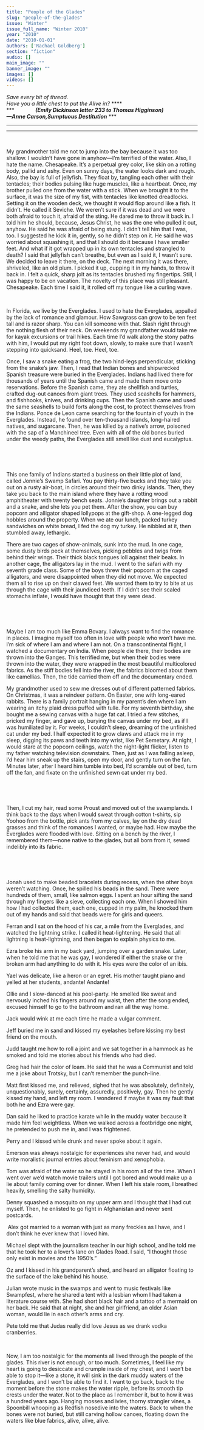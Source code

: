 ```yaml
---
title: "People of the Glades"
slug: "people-of-the-glades"
issue: "Winter"
issue_full_name: "Winter 2010"
year: "2010"
date: "2010-01-01"
authors: ['Rachael Goldberg']
section: "fiction"
audio: []
main_image: ""
banner_image: ""
images: []
videos: []
---
```

*Save every bit of thread.*  
 *Have you a little chest to put the Alive in?* ****  
***              ***(Emily Dickinson letter 233 to Thomas Higginson)   
—Anne Carson,*Sumptuous Destitution**** ***

**** ****

**** ****

 

My grandmother told me not to jump into the bay because it was too shallow. I wouldn’t have gone in anyhow—I’m terrified of the water. Also, I hate the name. Chesapeake. It’s a perpetual grey color, like skin on a rotting body, pallid and ashy. Even on sunny days, the water looks dark and rough. Also, the bay is full of jellyfish. They float by, tangling each other with their tentacles; their bodies pulsing like huge muscles, like a heartbeat. Once, my brother pulled one from the water with a stick. When we brought it to the surface, it was the size of my fist, with tentacles like knotted dreadlocks. Setting it on the wooden deck, we thought it would flop around like a fish. It didn’t. He called it Seviche. We weren’t sure if it was dead and we were both afraid to touch it, afraid of the sting. He dared me to throw it back in. I told him he should, because, Jesus Christ, he was the one who pulled it out, anyhow. He said he was afraid of being stung. I didn’t tell him that I was, too. I suggested he kick it in, gently, so he didn’t step on it. He said he was worried about squashing it, and that I should do it because I have smaller feet. And what if it got wrapped up in its own tentacles and strangled to death? I said that jellyfish can’t breathe, but even as I said it, I wasn’t sure. We decided to leave it there, on the deck. The next morning it was there, shriveled, like an old plum. I picked it up, cupping it in my hands, to throw it back in. I felt a quick, sharp jolt as its tentacles brushed my fingertips. Still, I was happy to be on vacation. The novelty of this place was still pleasant. Chesapeake. Each time I said it, it rolled off my tongue like a curling wave.

 

In Florida, we live by the Everglades. I used to hate the Everglades, appalled by the lack of romance and glamour. How Sawgrass can grow to be ten feet tall and is razor sharp. You can kill someone with that. Slash right through the nothing flesh of their neck. On weekends my grandfather would take me for kayak excursions or trail hikes. Each time I’d walk along the stony paths with him, I would put my right foot down, slowly, to make sure that I wasn’t stepping into quicksand. Heel, toe. Heel, toe.

Once, I saw a snake eating a frog, the two hind-legs perpendicular, sticking from the snake’s jaw. Then, I read that Indian bones and shipwrecked Spanish treasure were buried in the Everglades. Indians had lived there for thousands of years until the Spanish came and made them move onto reservations. Before the Spanish came, they ate shellfish and turtles, crafted dug-out canoes from giant trees. They used seashells for hammers, and fishhooks, knives, and drinking cups. Then the Spanish came and used the same seashells to build forts along the cost, to protect themselves from the Indians. Ponce de Leon came searching for the fountain of youth in the Everglades. Instead, he found over ten-thousand islands, long-haired natives, and sugarcane. Then, he was killed by a native’s arrow, poisoned with the sap of a Manchineel tree. Even with all of the old bones buried under the weedy paths, the Everglades still smell like dust and eucalyptus.

 

 

This one family of Indians started a business on their little plot of land, called Jonnie’s Swamp Safari. You pay thirty-five bucks and they take you out on a rusty air-boat, in circles around their two dinky islands. Then, they take you back to the main island where they have a rotting wood amphitheater with twenty bench seats. Jonnie’s daughter brings out a rabbit and a snake, and she lets you pet them. After the show, you can buy popcorn and alligator shaped lollypops at the gift-shop. A one-legged dog hobbles around the property. When we ate our lunch, packed turkey sandwiches on white bread, I fed the dog my turkey. He nibbled at it, then stumbled away, lethargic.

There are two cages of show-animals, sunk into the mud. In one cage, some dusty birds peck at themselves, picking pebbles and twigs from behind their wings. Their thick black tongues loll against their beaks. In another cage, the alligators lay in the mud. I went to the safari with my seventh grade class. Some of the boys threw their popcorn at the caged alligators, and were disappointed when they did not move. We expected them all to rise up on their clawed feet. We wanted them to try to bite at us through the cage with their jaundiced teeth. If I didn’t see their scaled stomachs inflate, I would have thought that they were dead.

 

 

Maybe I am too much like Emma Bovary. I always want to find the romance in places. I imagine myself too often in love with people who won’t have me. I’m sick of where I am and where I am not. On a transcontinental flight, I watched a documentary on India. When people die there, their bodies are thrown into the Ganges. This terrified me, but when their bodies were thrown into the water, they were wrapped in the most beautiful multicolored fabrics. As the stiff bodies fell into the river, the fabrics bloomed about them like camellias. Then, the tide carried them off and the documentary ended.

My grandmother used to sew me dresses out of different patterned fabrics. On Christmas, it was a reindeer pattern. On Easter, one with long-eared rabbits. There is a family portrait hanging in my parent’s den where I am wearing an itchy plaid dress puffed with tulle. For my seventh birthday, she bought me a sewing canvas with a huge fat cat. I tried a few stitches, pricked my finger, and gave up, burying the canvas under my bed, as if I was humiliated by it. For weeks, I couldn’t sleep, dreaming of the unfinished cat under my bed. I half expected it to grow claws and attack me in my sleep, digging its paws and teeth into my wrist, like Pet Semetary. At night, I would stare at the popcorn ceilings, watch the night-light flicker, listen to my father watching television downstairs. Then, just as I was falling asleep, I’d hear him sneak up the stairs, open my door, and gently turn on the fan. Minutes later, after I heard him tumble into bed, I’d scramble out of bed, turn off the fan, and fixate on the unfinished sewn cat under my bed.

 

 

Then, I cut my hair, read some Proust and moved out of the swamplands. I think back to the days when I would sweat through cotton t-shirts, sip Yoohoo from the bottle, pick ants from my calves, lay on the dry dead grasses and think of the romances I wanted, or maybe had. How maybe the Everglades were flooded with love. Sitting on a bench by the river, I remembered them—none native to the glades, but all born from it, sewed indelibly into its fabric.

 

 

Jonah used to make beaded bracelets during recess, when the other boys weren’t watching. Once, he spilled his beads in the sand. There were hundreds of them, small, like salmon eggs. I spent an hour sifting the sand through my fingers like a sieve, collecting each one. When I showed him how I had collected them, each one, cupped in my palm, he knocked them out of my hands and said that beads were for girls and queers.

Ferran and I sat on the hood of his car, a mile from the Everglades, and watched the lightning strike. I called it heat-lightening. He said that all lightning is heat-lightning, and then began to explain physics to me.

Ezra broke his arm in my back yard, jumping over a garden snake. Later, when he told me that he was gay, I wondered if either the snake or the broken arm had anything to do with it. His eyes were the color of an ibis.  

Yael was delicate, like a heron or an egret. His mother taught piano and yelled at her students, andante! Andante! 

Ollie and I slow-danced at his pool-party. He smelled like sweat and nervously inched his fingers around my waist, then after the song ended, excused himself to go to the bathroom and ran all the way home.

Jack would wink at me each time he made a vulgar comment.

Jeff buried me in sand and kissed my eyelashes before kissing my best friend on the mouth.

Judd taught me how to roll a joint and we sat together in a hammock as he smoked and told me stories about his friends who had died.

Greg had hair the color of loam. He said that he was a Communist and told me a joke about Trotsky, but I can’t remember the punch-line.

Matt first kissed me, and relieved, sighed that he was absolutely, definitely, unquestionably, surely, certainly, assuredly, positively, gay. Then he gently kissed my hand, and left my room. I wondered if maybe it was my fault that both he and Ezra were gay.

Dan said he liked to practice karate while in the muddy water because it made him feel weightless. When we walked across a footbridge one night, he pretended to push me in, and I was frightened.

Perry and I kissed while drunk and never spoke about it again.

Emerson was always nostalgic for experiences she never had, and would write moralistic journal entries about feminism and xenophobia.

Tom was afraid of the water so he stayed in his room all of the time. When I went over we’d watch movie trailers until I got bored and would make up a lie about family coming over for dinner. When I left his stale room, I breathed heavily, smelling the salty humidity.  

Denny squashed a mosquito on my upper arm and I thought that I had cut myself. Then, he enlisted to go fight in Afghanistan and never sent postcards. 

 Alex got married to a woman with just as many freckles as I have, and I don’t think he ever knew that I loved him.

Michael slept with the journalism teacher in our high school, and he told me that he took her to a lover’s lane on Glades Road. I said, “I thought those only exist in movies and the 1950’s.”  

Oz and I kissed in his grandparent’s shed, and heard an alligator floating to the surface of the lake behind his house.

Julian wrote music in the swamps and went to music festivals like Swampfest, where he shared a tent with a lesbian whom I had taken a literature course with. She had short black hair and a tattoo of a mermaid on her back. He said that at night, she and her girlfriend, an older Asian woman, would lie in each other’s arms and cry.

Pete told me that Judas really did love Jesus as we drank vodka cranberries.

 

Now, I am too nostalgic for the moments all lived through the people of the glades. This river is not enough, or too much. Sometimes, I feel like my heart is going to desiccate and crumple inside of my chest, and I won’t be able to stop it—like a stone, it will sink in the dark muddy waters of the Everglades, and I won’t be able to find it. I want to go back, back to the moment before the stone makes the water ripple, before its smooth tip crests under the water. Not to the place as I remember it, but to how it was a hundred years ago. Hanging mosses and ivies, thorny strangler vines, a Spoonbill whooping as Redfish nosedive into the waters. Back to when the bones were not buried, but still carving hollow canoes, floating down the waters like blue fabrics, alive, alive, alive.

 

 

